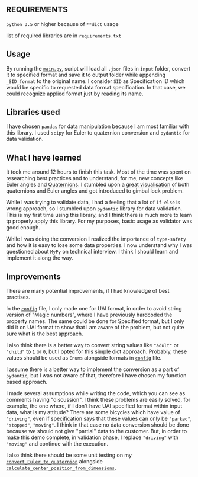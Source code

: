 ## REQUIREMENTS
`python 3.5` or higher because of `**dict` usage

list of required libraries are in `requirements.txt`

## Usage
By running the [`main.py`](https://github.com/0meaWaMouShindeiru/UAIconverter/blob/master/main.py), script will load all `.json` files in `input` folder, convert it to 
specified format and save it to output folder while appending `_SID_format` to the original name. 
I consider `SID` as Specification ID which would be specific to requested data format specification. In that case, we could recognize applied
format just by reading its name.

## Libraries used
I have chosen `pandas` for data manipulation because I am most familiar with this library.
I used `scipy` for Euler to quaternion conversion and `pydantic` for data validation.

## What I have learned

It took me around 12 hours to finish this task. Most of the time was spent on researching
best practices and to understand, for me, new concepts like Euler angles and [Quaternions](
https://www.weizmann.ac.il/sci-tea/benari/sites/sci-tea.benari/files/uploads/softwareAndLearningMaterials/quaternion-tutorial-2-0-1.pdf
). I stumbled upon a [great visualisation](https://eater.net/quaternions) of both quaternions and Euler angles and got introduced to gimbal lock problem.


While I was trying to validate data, I had a feeling that a lot of `if-else` is wrong approach,
so I stumbled upon `pydantic` library for data validation. This is my first time using this library, and I think there is much more to learn tp properly apply this library. 
For my purposes, basic usage as validator was good enough.

While I was doing the conversion I realized the importance of `type-safety` and how it is easy to lose some data properties.
I now understand why I was questioned about `MyPy` on technical interview. I think I should
learn and implement it along the way.


## Improvements
There are many potential improvements, if I had knowledge of best practises.

In the [`config`](https://github.com/0meaWaMouShindeiru/UAIconverter/blob/master/config/config.py) file, I only made one for UAI format, in order to avoid string version of "Magic numbers", where I have previously hardcoded the property names.
The same could be done for Specified format, but I only did it on UAI format to show that I am aware of the problem, but not quite sure
what is the best approach.

I also think there is a better way to convert string values like `"adult"` or `"child"` to `1` or `0`, but I opted for this simple dict approach.
Probably, these values should be used as `Enums` alongside formats in [`config`](https://github.com/0meaWaMouShindeiru/UAIconverter/blob/master/config/config.py) file.

I assume there is a better way to implement the conversion as a part of `pydantic`, but I was not aware of that, therefore
I have chosen my function based approach.

I made several assumptions while writing the code, which you can see as comments having "discussion".
I think these problems are easily solved, for example, the one where, if I don't have UAI specified format within input data, what is my attitude?
There are some bicycles which have value of `"driving"`, even if specification says that these values can only be
`"parked"`, `"stopped"`, `"moving"`. I think in that case no data conversion should be done because we should not give "partial" data to the customer.
But, in order to make this demo complete, in validation phase, I replace `"driving"` with `"moving"` and continue with the execution.

I also think there should be some unit testing on my [`convert_Euler_to_quaternion`](https://github.com/0meaWaMouShindeiru/UAIconverter/blob/master/modules/OrientationCoverter.py)
alongside [`calculate_center_position_from_dimensions`](https://github.com/0meaWaMouShindeiru/UAIconverter/blob/master/modules/PositionConverter.py).

